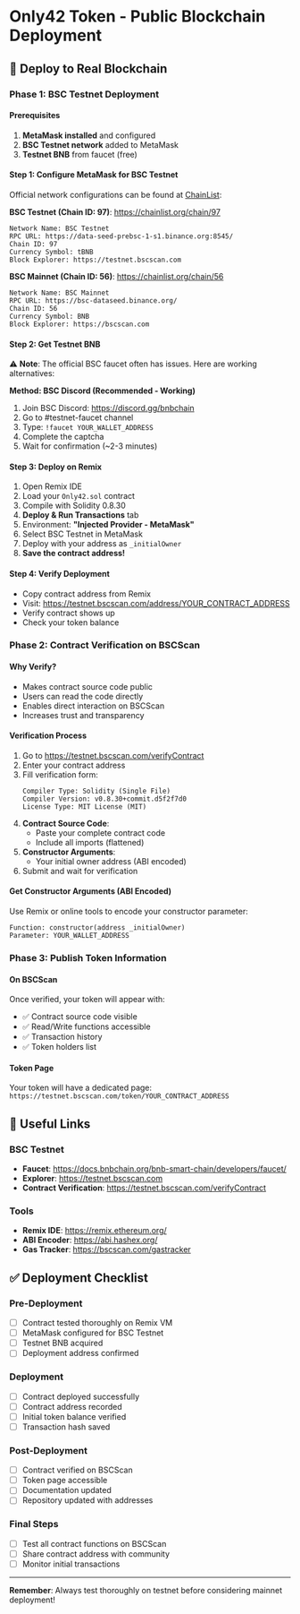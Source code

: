 # Only42 Token - Public Blockchain Deployment

## 🚀 Deploy to Real Blockchain

### Phase 1: BSC Testnet Deployment

#### Prerequisites
1. **MetaMask installed** and configured
2. **BSC Testnet network** added to MetaMask
3. **Testnet BNB** from faucet (free)

#### Step 1: Configure MetaMask for BSC Testnet
Official network configurations can be found at [ChainList](https://chainlist.org/):

**BSC Testnet (Chain ID: 97)**: https://chainlist.org/chain/97
```
Network Name: BSC Testnet
RPC URL: https://data-seed-prebsc-1-s1.binance.org:8545/
Chain ID: 97
Currency Symbol: tBNB
Block Explorer: https://testnet.bscscan.com
```

**BSC Mainnet (Chain ID: 56)**: https://chainlist.org/chain/56
```
Network Name: BSC Mainnet
RPC URL: https://bsc-dataseed.binance.org/
Chain ID: 56
Currency Symbol: BNB
Block Explorer: https://bscscan.com
```

#### Step 2: Get Testnet BNB

⚠️ **Note**: The official BSC faucet often has issues. Here are working alternatives:

**Method: BSC Discord (Recommended - Working)**
1. Join BSC Discord: https://discord.gg/bnbchain
2. Go to #testnet-faucet channel
3. Type: `!faucet YOUR_WALLET_ADDRESS`
4. Complete the captcha
5. Wait for confirmation (~2-3 minutes)

#### Step 3: Deploy on Remix
1. Open Remix IDE
2. Load your `Only42.sol` contract
3. Compile with Solidity 0.8.30
4. **Deploy & Run Transactions** tab
5. Environment: **"Injected Provider - MetaMask"**
6. Select BSC Testnet in MetaMask
7. Deploy with your address as `_initialOwner`
8. **Save the contract address!**

#### Step 4: Verify Deployment
- Copy contract address from Remix
- Visit: https://testnet.bscscan.com/address/YOUR_CONTRACT_ADDRESS
- Verify contract shows up
- Check your token balance

### Phase 2: Contract Verification on BSCScan

#### Why Verify?
- Makes contract source code public
- Users can read the code directly
- Enables direct interaction on BSCScan
- Increases trust and transparency

#### Verification Process
1. Go to https://testnet.bscscan.com/verifyContract
2. Enter your contract address
3. Fill verification form:
   ```
   Compiler Type: Solidity (Single File)
   Compiler Version: v0.8.30+commit.d5f2f7d0
   License Type: MIT License (MIT)
   ```
4. **Contract Source Code**: 
   - Paste your complete contract code
   - Include all imports (flattened)
5. **Constructor Arguments**: 
   - Your initial owner address (ABI encoded)
6. Submit and wait for verification

#### Get Constructor Arguments (ABI Encoded)
Use Remix or online tools to encode your constructor parameter:
```
Function: constructor(address _initialOwner)
Parameter: YOUR_WALLET_ADDRESS
```

### Phase 3: Publish Token Information

#### On BSCScan
Once verified, your token will appear with:
- ✅ Contract source code visible
- ✅ Read/Write functions accessible
- ✅ Transaction history
- ✅ Token holders list

#### Token Page
Your token will have a dedicated page:
`https://testnet.bscscan.com/token/YOUR_CONTRACT_ADDRESS`


## 🔗 Useful Links

### BSC Testnet
- **Faucet**: https://docs.bnbchain.org/bnb-smart-chain/developers/faucet/
- **Explorer**: https://testnet.bscscan.com
- **Contract Verification**: https://testnet.bscscan.com/verifyContract

### Tools
- **Remix IDE**: https://remix.ethereum.org/
- **ABI Encoder**: https://abi.hashex.org/
- **Gas Tracker**: https://bscscan.com/gastracker

## ✅ Deployment Checklist

### Pre-Deployment
- [ ] Contract tested thoroughly on Remix VM
- [ ] MetaMask configured for BSC Testnet
- [ ] Testnet BNB acquired
- [ ] Deployment address confirmed

### Deployment
- [ ] Contract deployed successfully
- [ ] Contract address recorded
- [ ] Initial token balance verified
- [ ] Transaction hash saved

### Post-Deployment
- [ ] Contract verified on BSCScan
- [ ] Token page accessible
- [ ] Documentation updated
- [ ] Repository updated with addresses

### Final Steps
- [ ] Test all contract functions on BSCScan
- [ ] Share contract address with community
- [ ] Monitor initial transactions

---

**Remember**: Always test thoroughly on testnet before considering mainnet deployment!
